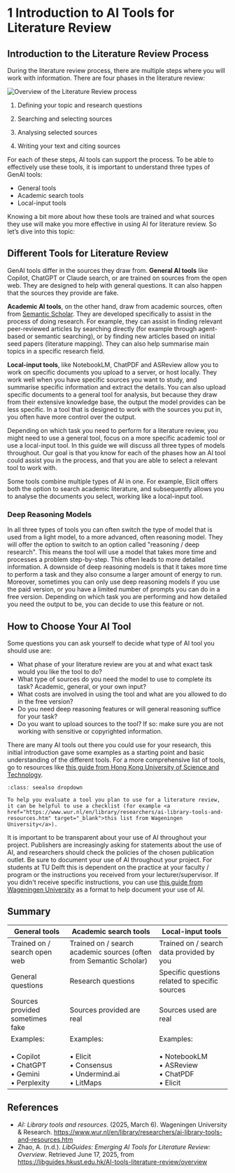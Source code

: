 # 1 Introduction to AI Tools for Literature Review

## Introduction to the Literature Review Process

During the literature review process, there are multiple steps where you will work with information. There are four phases in the literature review:

![Overview of the Literature Review process](overview-lit-review.png)

1. Defining your topic and research questions

2. Searching and selecting sources

3. Analysing selected sources

4. Writing your text and citing sources

For each of these steps, AI tools can support the process. To be able to effectively use these tools, it is important to understand three types of GenAI tools: 
- General tools
- Academic search tools
- Local-input tools

Knowing a bit more about how these tools are trained and what sources they use will make you more effective in using AI for literature review. So let’s dive into this topic:

## Different Tools for Literature Review

GenAI tools differ in the sources they draw from. **General AI tools** like Copilot, ChatGPT or Claude search, or are trained on sources from the open web. They are designed to help with general questions. It can also happen that the sources they provide are fake.

**Academic AI tools**, on the other hand, draw from academic sources, often from <a href="https://www.semanticscholar.org/" target="_blank">Semantic Scholar</a>. They are developed specifically to assist in the process of doing research. For example, they can assist in finding relevant peer-reviewed articles by searching directly (for example through agent-based or semantic searching), or by finding new articles based on initial seed papers (literature mapping). They can also help summarise main topics in a specific research field. 

**Local-input tools**, like NotebookLM, ChatPDF and ASReview allow you to work on specific documents you upload to a server, or host locally. They work well when you have specific sources you want to study, and summarise specific information and extract the details. You can also upload specific documents to a general tool for analysis, but because they draw from their extensive knowledge base, the output the model provides can be less specific. In a tool that is designed to work with the sources you put in, you often have more control over the output.

Depending on which task you need to perform for a literature review, you might need to use a general tool, focus on a more specific academic tool or use a local-input tool. In this guide we will discuss all three types of models throughout. Our goal is that you know for each of the phases how an AI tool could assist you in the process, and that you are able to select a relevant tool to work with. 

Some tools combine multiple types of AI in one. For example, Elicit offers both the option to search academic literature, and subsequently allows you to analyse the documents you select, working like a local-input tool.

### Deep Reasoning Models

In all three types of tools you can often switch the type of model that is used from a light model, to a more advanced, often reasoning model. They will offer the option to switch to an option called "reasoning / deep research". This means the tool will use a model that takes more time and processes a problem step-by-step. This often leads to more detailed information. A downside of deep reasoning models is that it takes more time to perform a task and they also consume a larger amount of energy to run. Moreover, sometimes you can only use deep reasoning models if you use the paid version, or you have a limited number of prompts you can do in a free version. Depending on which task you are performing and how detailed you need the output to be, you can decide to use this feature or not.

## How to Choose Your AI Tool

Some questions you can ask yourself to decide what type of AI tool you should use are:

- What phase of your literature review are you at and what exact task would you like the tool to do?
- What type of sources do you need the model to use to complete its task? Academic, general, or your own input?
- What costs are involved in using the tool and what are you allowed to do in the free version?
- Do you need deep reasoning features or will general reasoning suffice for your task?
- Do you want to upload sources to the tool? If so: make sure you are not working with sensitive or copyrighted information.

There are many AI tools out there you could use for your research, this initial introduction gave some examples as a starting point and basic understanding of the different tools. For a more comprehensive list of tools, go to resources like <a href="https://libguides.hkust.edu.hk/AI-tools-literature-review/compare-ai-tools" target="_blank">this guide from Hong Kong University of Science and Technology</a>.

```{admonition} Checklist for Evaluating an AI tool
:class: seealso dropdown

To help you evaluate a tool you plan to use for a literature review, it can be helpful to use a checklist (for example <a href="https://www.wur.nl/en/library/researchers/ai-library-tools-and-resources.htm" target="_blank">this list from Wageningen University</a>). 

```

It is important to be transparent about your use of AI throughout your project. Publishers are increasingly asking for statements about the use of AI, and researchers should check the policies of the chosen publication outlet. Be sure to document your use of AI throughout your project. For students at TU Delft this is dependent on the practice at your faculty / program or the instructions you received from your lecturer/supervisor. If you didn't receive specific instructions, you can use <a href= "https://wur-studentsupport.screenstepslive.com/m/118226/l/1878197-how-to-document-your-genai-use" target=_blank)>this guide from Wageningen University</a> as a format to help document your use of AI.

## Summary

| General tools | Academic search tools | Local-input tools |
|-|-|-|
| Trained on / search open web | Trained on / search academic sources (often from Semantic Scholar) | Trained on / search data provided by you |
| General questions | Research questions | Specific questions related to specific sources |
| Sources provided sometimes fake | Sources provided are real | Sources used are real
| Examples:<br><br>• Copilot<br>• ChatGPT<br>• Gemini<br>• Perplexity | Examples:<br><br>• Elicit<br>• Consensus<br>• Undermind.ai<br>• LitMaps | Examples:<br><br>• NotebookLM<br> • ASReview<br>• ChatPDF<br> • Elicit |

## References

- _AI: Library tools and resources_. (2025, March 6). Wageningen University & Research. <a href="https://www.wur.nl/en/library/researchers/ai-library-tools-and-resources.htm" target="_blank">https://www.wur.nl/en/library/researchers/ai-library-tools-and-resources.htm</a> 
- Zhao, A. (n.d.). _LibGuides: Emerging AI Tools for Literature Review: Overview_. Retrieved June 17, 2025, from <a href="https://libguides.hkust.edu.hk/AI-tools-literature-review/overview" target="_blank">https://libguides.hkust.edu.hk/AI-tools-literature-review/overview</a>